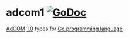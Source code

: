 # adcom1 [![GoDoc](https://godoc.org/github.com/mxmCherry/openrtb/adcom1?status.svg)](https://pkg.go.dev/github.com/mxmCherry/openrtb/v16/adcom1)

[AdCOM](https://iabtechlab.com/standards/openmedia/) [1.0](https://github.com/InteractiveAdvertisingBureau/AdCOM) types for [Go programming language](https://golang.org/)
